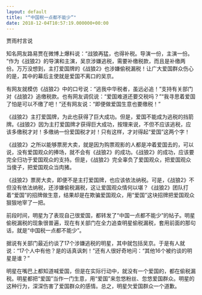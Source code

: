 ```yaml
---
layout: default
title: "“中国税一点都不能少”"
date: 2018-12-04T10:57:19.000000+00:00
---
```


贾雨村言说

​​ 知名网友路易贾在微博上爆料说：“战狼再猛，也得补税。导演一份，主演一份。 ​​​”作为《战狼2》的导演和主演，吴京涉嫌逃税，需要补缴税款，而且是补缴两份。万万没想到，主打爱国牌的《战狼2》也涉嫌偷税漏税！让广大爱国群众伤心的是，其中的幕后主使就是爱国不离口的吴京。

有网友就模仿《战狼2》中的口号说：“逃我中华税者，虽远必追！”支持有关部门对《战狼2》追缴税款。也有网友调侃说：“爱国难道还要交税吗？”“我寻思着爱国了怕是可以不缴了吧！”还有网友说：“即便做爱国生意也要缴税！”

《战狼2》主打爱国牌，为此也获得了巨大成功。但是，爱国不能成为逃税的挡箭牌。《战狼2》因为主打爱国牌才获得巨大成功，按理来说，不但不应该逃税，应该多缴税才对！多缴纳一份爱国税才对！只有这样，才对得起“爱国”这两个字！

《战狼2》之所以能够票房大卖，就是因为购票观影的人都是冲着爱国去的，可以说，没有爱国观众的捧场，就不会有《战狼2》的成功。《战狼2》的成功，应该要完全归功于爱国观众的支持。但是，《战狼2》完全辜负了爱国观众，把爱国观众当傻子，把爱国观众当肉猪。

《战狼2》票房大卖，即便不是主打爱国牌，也应该依法纳税。可是，《战狼2》不但没有依法纳税，还涉嫌偷税漏税，这让爱国观众情何以堪？《战狼2》团队打着“爱国”的招牌做生意，结果却是在欺骗爱国观众，用“爱国”这块招牌把爱国观众狠狠地宰了一把。

前段时间，明星为了表现自己很爱国，都转发了“中国一点都不能少”的帖子。明星偷税漏税的现象很普遍，现在有关部门在全力追查明星偷税漏税，套用前面的那句话，就是“中国税一点都不能少”。

据说有关部门最近约谈了17个涉嫌逃税的明星，其中就包括吴京。于是有人就说：“17个人中有他？是的话真讽刺！”还有人很好奇地问：“其他16个被约谈的明星是谁？”

明星在嘴巴上都知道喊爱国，但是在实际行动中，就没有一个爱国的，都在偷税漏税。明星都把“爱国”当作一门生意，用“爱国”来忽悠粉丝、忽悠爱国群众。明星的这种行为，深深伤害了爱国群众的感情。总之，明星欠爱国群众一个道歉。

